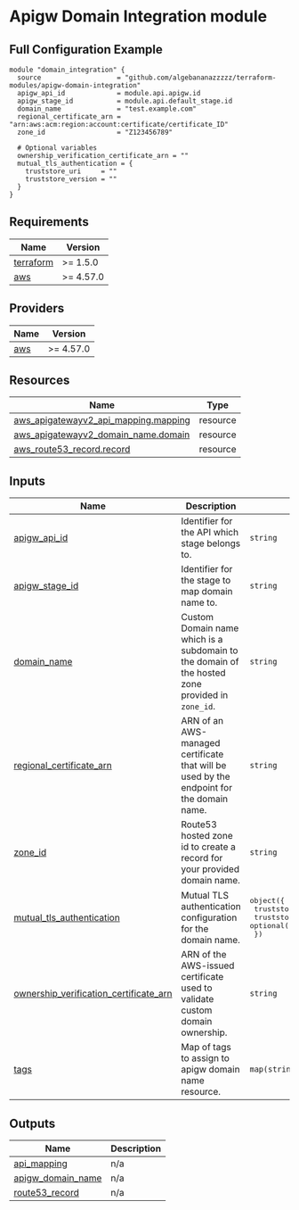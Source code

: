 # Apigw Domain Integration module

## Full Configuration Example
```hcl
module "domain_integration" {
  source                   = "github.com/algebananazzzzz/terraform-modules/apigw-domain-integration"
  apigw_api_id             = module.api.apigw.id
  apigw_stage_id           = module.api.default_stage.id
  domain_name              = "test.example.com"
  regional_certificate_arn = "arn:aws:acm:region:account:certificate/certificate_ID"
  zone_id                  = "Z123456789"

  # Optional variables
  ownership_verification_certificate_arn = ""
  mutual_tls_authentication = {
    truststore_uri     = ""
    truststore_version = ""
  }
}
```

<!-- BEGIN_TF_DOCS -->
## Requirements

| Name | Version |
|------|---------|
| <a name="requirement_terraform"></a> [terraform](#requirement\_terraform) | >= 1.5.0 |
| <a name="requirement_aws"></a> [aws](#requirement\_aws) | >= 4.57.0 |

## Providers

| Name | Version |
|------|---------|
| <a name="provider_aws"></a> [aws](#provider\_aws) | >= 4.57.0 |

## Resources

| Name | Type |
|------|------|
| [aws_apigatewayv2_api_mapping.mapping](https://registry.terraform.io/providers/hashicorp/aws/latest/docs/resources/apigatewayv2_api_mapping) | resource |
| [aws_apigatewayv2_domain_name.domain](https://registry.terraform.io/providers/hashicorp/aws/latest/docs/resources/apigatewayv2_domain_name) | resource |
| [aws_route53_record.record](https://registry.terraform.io/providers/hashicorp/aws/latest/docs/resources/route53_record) | resource |

## Inputs

| Name | Description | Type | Default | Required |
|------|-------------|------|---------|:--------:|
| <a name="input_apigw_api_id"></a> [apigw\_api\_id](#input\_apigw\_api\_id) | Identifier for the API which stage belongs to. | `string` | n/a | yes |
| <a name="input_apigw_stage_id"></a> [apigw\_stage\_id](#input\_apigw\_stage\_id) | Identifier for the stage to map domain name to. | `string` | n/a | yes |
| <a name="input_domain_name"></a> [domain\_name](#input\_domain\_name) | Custom Domain name which is a subdomain to the domain of the hosted zone provided in `zone_id`. | `string` | n/a | yes |
| <a name="input_regional_certificate_arn"></a> [regional\_certificate\_arn](#input\_regional\_certificate\_arn) | ARN of an AWS-managed certificate that will be used by the endpoint for the domain name. | `string` | n/a | yes |
| <a name="input_zone_id"></a> [zone\_id](#input\_zone\_id) | Route53 hosted zone id to create a record for your provided domain name. | `string` | n/a | yes |
| <a name="input_mutual_tls_authentication"></a> [mutual\_tls\_authentication](#input\_mutual\_tls\_authentication) | Mutual TLS authentication configuration for the domain name. | <pre>object({<br>    truststore_uri     = string<br>    truststore_version = optional(string)<br>  })</pre> | `null` | no |
| <a name="input_ownership_verification_certificate_arn"></a> [ownership\_verification\_certificate\_arn](#input\_ownership\_verification\_certificate\_arn) | ARN of the AWS-issued certificate used to validate custom domain ownership. | `string` | `null` | no |
| <a name="input_tags"></a> [tags](#input\_tags) | Map of tags to assign to apigw domain name resource. | `map(string)` | `null` | no |

## Outputs

| Name | Description |
|------|-------------|
| <a name="output_api_mapping"></a> [api\_mapping](#output\_api\_mapping) | n/a |
| <a name="output_apigw_domain_name"></a> [apigw\_domain\_name](#output\_apigw\_domain\_name) | n/a |
| <a name="output_route53_record"></a> [route53\_record](#output\_route53\_record) | n/a |
<!-- END_TF_DOCS -->